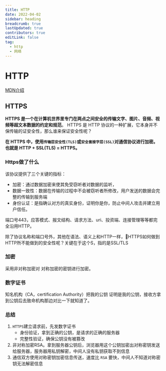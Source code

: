 ```yaml
---
title: HTTP
date: 2022-04-02
sidebar: heading
breadcrumb: true
lastUpdated: true
contributors: true
editLink: false
tag:
  - http
  - 网络
---
```

# HTTP

[MDN介绍](https://developer.mozilla.org/zh-CN/docs/Web/HTTP)









## HTTPS

**HTTPS 是一个在计算机世界里专门在两点之间安全的传输文字、图片、音频、视频等超文本数据的约定和规范**。 HTTPS 是 HTTP 协议的一种扩展，它本身并不保传输的证安全性，那么谁来保证安全性呢？



**在 HTTPS 中，使用`传输层安全性(TLS)`或`安全套接字层(SSL)`对通信协议进行加密。也就是 HTTP + SSL(TLS) = HTTPS。**



### Https做了什么

该协议提供了三个关键的指标：

* 加密：通过数据加密来使其免受窃听者对数据的监听，
* 数据一致性：数据在传输的过程中不会被窃听者所修改，用户发送的数据会完整的传输到服务端
* 身份认证：是指确认对方的真实身份，证明你是你，防止中间人攻击并建立用户信任。



端口号443，应答模式、报文结构、请求方法、uri、投资端、连接管理等等都完全沿用HTTP。



除了协议名称和端口号外，其他在语法、语义上和HTTP一样，HTTPS如何做到HTTP所不能做到的安全性呢？关键在于这个S，指的是SSL/TLS



### 加密

采用非对称加密对 对称加密的密钥进行加密。



### 数字证书

知名机构（CA，certification Authority）把我的公钥 证明是我的公钥，接收方拿到公钥后去致命机构那边对比一下就知道了。



### 总结

1. `HTTPS`建立请求前，先发数字证书
    * 身份验证，拿到正确的公钥，是请求的正确的服务器
    * 完整性验证，确保公钥没有被篡改
2. 非对称加密RSA。拿到服务器公钥后，浏览器用这个公钥加密出对称密钥发送给服务器，服务器用私钥解密，中间人没有私钥获取不到信息
3. 通信双方使用对称密钥加密信息传送，速度比 `RSA` 要快，中间人不知道对称密钥无法解密信息
